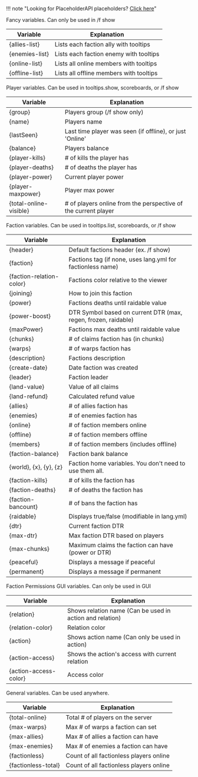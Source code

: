 !!! note "Looking for PlaceholderAPI placeholders? [Click here](placeholderapi.md)"


Fancy variables. Can only be used in /f show

Variable | Explanation
--| ---
{allies-list}  | Lists each faction ally with tooltips
{enemies-list} | Lists each faction enemy with tooltips
{online-list}  | Lists all online members with tooltips
{offline-list} | Lists all offline members with tooltips
 
Player variables. Can be used in tooltips.show, scoreboards, or /f show

Variable | Explanation
--| ---
{group}     | Players group (/f show only)
{name}      | Players name
{lastSeen}  | Last time player was seen (if offline), or just 'Online'
{balance} | Players balance
{player-kills} | # of kills the player has
{player-deaths}| # of deaths the player has
{player-power} | Current player power
{player-maxpower} | Player max power
{total-online-visible}| # of players online from the perspective of the current player
 
Faction variables. Can be used in tooltips.list, scoreboards, or /f show

Variable | Explanation
--| ---
{header}    | Default factions header (ex. /f show)
{faction}   | Factions tag (if none, uses lang.yml for factionless name)
{faction-relation-color} | Factions color relative to the viewer
{joining}   | How to join this faction
{power}     | Factions deaths until raidable value
{power-boost}  | DTR Symbol based on current DTR (max, regen, frozen, raidable)
{maxPower}  | Factions max deaths until raidable value
{chunks}    | # of claims faction has (in chunks)
{warps}     | # of warps faction has
{description} | Factions description
{create-date} | Date faction was created
{leader}    | Faction leader
{land-value}  | Value of all claims
{land-refund} | Calculated refund value
{allies}    | # of allies faction has
{enemies}   | # of enemies faction has
{online}    | # of faction members online
{offline}   | # of faction members offline
{members}   | # of faction members (includes offline)
{faction-balance}      | Faction bank balance
{world}, {x}, {y}, {z} | Faction home variables. You don't need to use them all.
{faction-kills} | # of kills the faction has
{faction-deaths}| # of deaths the faction has
{faction-bancount} | # of bans the faction has
{raidable} | Displays true/false (modifiable in lang.yml)
{dtr} | Current faction DTR
{max-dtr} | Max faction DTR based on players
{max-chunks} | Maximum claims the faction can have (power or DTR)
{peaceful} | Displays a message if peaceful
{permanent} | Displays a message if permanent

 
Faction Permissions GUI variables. Can only be used in GUI

Variable | Explanation
--| ---
{relation}            | Shows relation name (Can be used in action and relation)
{relation-color}      | Relation color
{action}              | Shows action name (Can only be used in action)
{action-access}       | Shows the action's access with current relation
{action-access-color} | Access color

General variables. Can be used anywhere.

Variable | Explanation
--| ---
{total-online}       | Total # of players on the server
{max-warps}          | Max # of warps a faction can set
{max-allies}         | Max # of allies a faction can have
{max-enemies}        | Max # of enemies a faction can have
{factionless}        | Count of all factionless players online
{factionless-total}  | Count of all factionless players online